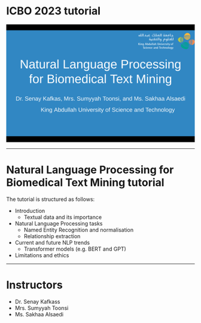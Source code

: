 ICBO 2023 tutorial <a name="TOP"></a>
===================
![alt text](https://github.com/stoonsi/ICBO-NLP-for-Biomedical-Text-Mining-tutorial/blob/main/COVER%20IMAGE.png)
- - - - 
# Natural Language Processing for Biomedical Text Mining tutorial #
The tutorial is structured as follows:
* Introduction
    * Textual data and its importance
* Natural Language Processing tasks
    * Named Entity Recognition and normalisation
    * Relationship extraction
* Current and future NLP trends
    * Transformer models (e.g. BERT and GPT)
* Limitations and ethics

- - - - 
# Instructors #
* Dr. Senay Kafkass
* Mrs. Sumyyah Toonsi
* Ms. Sakhaa Alsaedi
